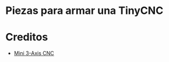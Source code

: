 Piezas para armar una TinyCNC
=============================


Creditos
========

* [Mini 3-Axis CNC](https://www.thingiverse.com/thing:200895)
